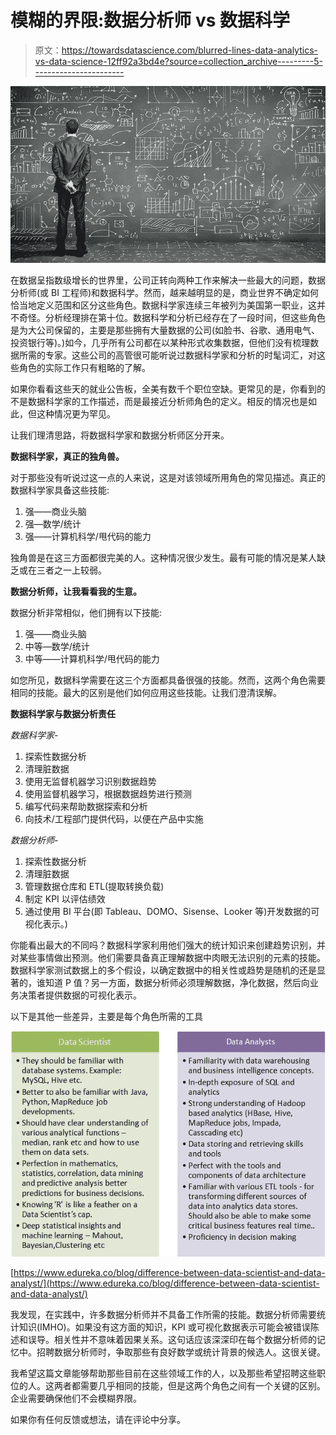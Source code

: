 # 模糊的界限:数据分析师 vs 数据科学

> 原文：<https://towardsdatascience.com/blurred-lines-data-analytics-vs-data-science-12ff92a3bd4e?source=collection_archive---------5----------------------->

![](img/0f9d197ee5312be13c03dbc6b240b3c0.png)

在数据呈指数级增长的世界里，公司正转向两种工作来解决一些最大的问题，数据分析师(或 BI 工程师)和数据科学。然而，越来越明显的是，商业世界不确定如何恰当地定义范围和区分这些角色。数据科学家连续三年被列为美国第一职业，这并不奇怪。分析经理排在第十位。数据科学和分析已经存在了一段时间，但这些角色是为大公司保留的，主要是那些拥有大量数据的公司(如脸书、谷歌、通用电气、投资银行等)。)如今，几乎所有公司都在以某种形式收集数据，但他们没有梳理数据所需的专家。这些公司的高管很可能听说过数据科学家和分析的时髦词汇，对这些角色的实际工作只有粗略的了解。

如果你看看这些天的就业公告板，全美有数千个职位空缺。更常见的是，你看到的不是数据科学家的工作描述，而是最接近分析师角色的定义。相反的情况也是如此，但这种情况更为罕见。

让我们理清思路，将数据科学家和数据分析师区分开来。

**数据科学家，真正的独角兽。**

对于那些没有听说过这一点的人来说，这是对该领域所用角色的常见描述。真正的数据科学家具备这些技能:

1.  强——商业头脑
2.  强—数学/统计
3.  强——计算机科学/甩代码的能力

独角兽是在这三方面都很完美的人。这种情况很少发生。最有可能的情况是某人缺乏或在三者之一上较弱。

**数据分析师，让我看看我的生意。**

数据分析非常相似，他们拥有以下技能:

1.  强——商业头脑
2.  中等—数学/统计
3.  中等——计算机科学/甩代码的能力

如您所见，数据科学需要在这三个方面都具备很强的技能。然而，这两个角色需要相同的技能。最大的区别是他们如何应用这些技能。让我们澄清误解。

**数据科学家与数据分析责任**

*数据科学家-*

1.  探索性数据分析
2.  清理脏数据
3.  使用无监督机器学习识别数据趋势
4.  使用监督机器学习，根据数据趋势进行预测
5.  编写代码来帮助数据探索和分析
6.  向技术/工程部门提供代码，以便在产品中实施

*数据分析师-*

1.  探索性数据分析
2.  清理脏数据
3.  管理数据仓库和 ETL(提取转换负载)
4.  制定 KPI 以评估绩效
5.  通过使用 BI 平台(即 Tableau、DOMO、Sisense、Looker 等)开发数据的可视化表示。)

你能看出最大的不同吗？数据科学家利用他们强大的统计知识来创建趋势识别，并对某些事情做出预测。他们需要具备真正理解数据中肉眼无法识别的元素的技能。数据科学家测试数据上的多个假设，以确定数据中的相关性或趋势是随机的还是显著的，谁知道 P 值？另一方面，数据分析师必须理解数据，净化数据，然后向业务决策者提供数据的可视化表示。

以下是其他一些差异，主要是每个角色所需的工具

![](img/a8d875ce2a74f73c26fb411564ca5292.png)

[https://www.edureka.co/blog/difference-between-data-scientist-and-data-analyst/](https://www.edureka.co/blog/difference-between-data-scientist-and-data-analyst/)

我发现，在实践中，许多数据分析师并不具备工作所需的技能。数据分析师需要统计知识(IMHO)。如果没有这方面的知识，KPI 或可视化数据表示可能会被错误陈述和误导。相关性并不意味着因果关系。这句话应该深深印在每个数据分析师的记忆中。招聘数据分析师时，争取那些有良好数学或统计背景的候选人。这很关键。

我希望这篇文章能够帮助那些目前在这些领域工作的人，以及那些希望招聘这些职位的人。这两者都需要几乎相同的技能，但是这两个角色之间有一个关键的区别。企业需要确保他们不会模糊界限。

如果你有任何反馈或想法，请在评论中分享。